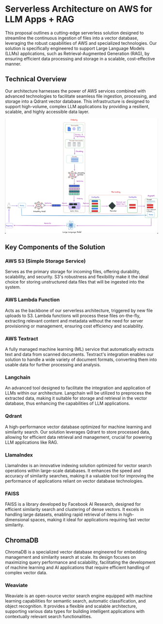 # Serverless Architecture on AWS for LLM Apps + RAG

This proposal outlines a cutting-edge serverless solution designed to streamline the continuous ingestion of files into a vector database, leveraging the robust capabilities of AWS and specialized technologies. Our solution is specifically engineered to support Large Language Models (LLMs) applications, such as Retrieval-Augmented Generation (RAG), by ensuring efficient data processing and storage in a scalable, cost-effective manner.

## Technical Overview

Our architecture harnesses the power of AWS services combined with advanced technologies to facilitate seamless file ingestion, processing, and storage into a Qdrant vector database. This infrastructure is designed to support high-volume, complex LLM applications by providing a resilient, scalable, and highly accessible data layer.

![LLM_RAG Architecture](assets/LLM_RAG.png)

## Key Components of the Solution

### AWS S3 (Simple Storage Service)

Serves as the primary storage for incoming files, offering durability, scalability, and security. S3's robustness and flexibility make it the ideal choice for storing unstructured data files that will be ingested into the system.

### AWS Lambda Function

Acts as the backbone of our serverless architecture, triggered by new file uploads to S3. Lambda functions will process these files on-the-fly, extracting relevant content and metadata without the need for server provisioning or management, ensuring cost efficiency and scalability.

### AWS Textract

A fully managed machine learning (ML) service that automatically extracts text and data from scanned documents. Textract's integration enables our solution to handle a wide variety of document formats, converting them into usable data for further processing and analysis.

### Langchain

An advanced tool designed to facilitate the integration and application of LLMs within our architecture. Langchain will be utilized to preprocess the extracted data, making it suitable for storage and retrieval in the vector database, thus enhancing the capabilities of LLM applications.

### Qdrant

A high-performance vector database optimized for machine learning and similarity search. Our solution leverages Qdrant to store processed data, allowing for efficient data retrieval and management, crucial for powering LLM applications like RAG.

### LlamaIndex

LlamaIndex is an innovative indexing solution optimized for vector search operations within large-scale databases. It enhances the speed and accuracy of similarity searches, making it a valuable tool for improving the performance of applications reliant on vector database technologies.

### FAISS

FAISS is a library developed by Facebook AI Research, designed for efficient similarity search and clustering of dense vectors. It excels in handling large datasets, enabling rapid retrieval of items in high-dimensional spaces, making it ideal for applications requiring fast vector similarity.

## ChromaDB

ChromaDB is a specialized vector database engineered for embedding management and similarity search at scale. Its design focuses on maximizing query performance and scalability, facilitating the development of machine learning and AI applications that require efficient handling of complex vector data.

### Weaviate

Weaviate is an open-source vector search engine equipped with machine learning capabilities for semantic search, automatic classification, and object recognition. It provides a flexible and scalable architecture, supporting various data types for building intelligent applications with contextually relevant search functionalities.
